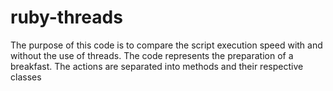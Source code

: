 # ruby-threads
The purpose of this code is to compare the script execution speed with and without the use of threads.  The code represents the preparation of a breakfast. The actions are separated into methods and their respective classes
